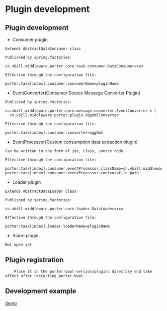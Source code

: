 # Plugin development

## Plugin development
- Consumer plugin

```
Extends AbstractDataConsumer class

Published by spring.factories:

cn.vbill.middleware.porter.core.task.consumer.DataConsumer=xxx

Effective through the configuration file:

porter.task[index].consumer.consumerName=pluginName

```

- EventConverter(Consumer Source Message Converter Plugin)

```
Published by spring.factories:

cn.vbill.middleware.porter.core.message.converter.EventConverter = \
  cn.vbill.middleware.porter.plugin.OggXmlConverter

Effective through the configuration file:

porter.task[index].consumer.converter=oggXml
```

- EventProcessor(Custom consumption data extraction plugin)

```
Can be written in the form of jar, class, source code

Effective through the configuration file:

porter.task[index].consumer.eventProcessor.className=cn.vbill.middleware.porter.plugin.CustomEventProcessor
porter.task[index].consumer.eventProcessor.content=file path

```

- Loader plugin


```
Extends AbstractDataLoader class

Published by spring.factories:

cn.vbill.middleware.porter.core.loader.DataLoader=xxx

Effective through the configuration file:

porter.task[index].loader.loaderName=pluginName

```

- Alarm plugin

```
Not open yet
```






## Plugin registration

```
	Place it in the porter-boot-version/plugins directory and take effect after restarting porter-boot.
```


## Development example
[demo](http://192.168.120.68/root/suixingpay-datas-plugin-sample)


